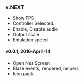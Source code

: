 ### v.NEXT

* Show FPS
* Controller Selected.
* Enable, Disable audio
* Output scale
* Emulation speed

#### v0.0.1, 2016-April-14
* Open Nes Screen
* Blaze events, rendered, helpers
* Icon pack.
